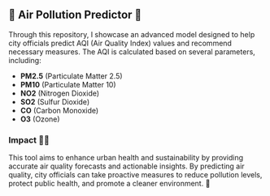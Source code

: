 ## 🌟 Air Pollution Predictor 🌟

Through this repository, I showcase an advanced model designed to help city officials predict AQI (Air Quality Index) values and recommend necessary measures. The AQI is calculated based on several parameters, including:

- **PM2.5** (Particulate Matter 2.5)
- **PM10** (Particulate Matter 10)
- **NO2** (Nitrogen Dioxide)
- **SO2** (Sulfur Dioxide)
- **CO** (Carbon Monoxide)
- **O3** (Ozone)

### Impact 🌿💡

This tool aims to enhance urban health and sustainability by providing accurate air quality forecasts and actionable insights. By predicting air quality, city officials can take proactive measures to reduce pollution levels, protect public health, and promote a cleaner environment. 🌟
